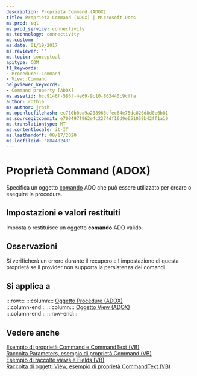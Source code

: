 ```yaml
---
description: Proprietà Command (ADOX)
title: Proprietà Command (ADOX) | Microsoft Docs
ms.prod: sql
ms.prod_service: connectivity
ms.technology: connectivity
ms.custom: ''
ms.date: 01/19/2017
ms.reviewer: ''
ms.topic: conceptual
apitype: COM
f1_keywords:
- Procedure::Command
- View::Command
helpviewer_keywords:
- Command property [ADOX]
ms.assetid: bcc9146f-586f-4e69-9c10-863440c9cffa
author: rothja
ms.author: jroth
ms.openlocfilehash: ec710b0ea9a208963efec64e75dc826d8d0e6b01
ms.sourcegitcommit: e700497f962e4c2274df16d9e651059b42ff1a10
ms.translationtype: MT
ms.contentlocale: it-IT
ms.lasthandoff: 08/17/2020
ms.locfileid: "88440243"
---
```

# <a name="command-property-adox"></a>Proprietà Command (ADOX)
Specifica un oggetto [comando](../../../ado/reference/ado-api/command-object-ado.md) ADO che può essere utilizzato per creare o eseguire la procedura.  
  
## <a name="settings-and-return-values"></a>Impostazioni e valori restituiti  
 Imposta o restituisce un oggetto **comando** ADO valido.  
  
## <a name="remarks"></a>Osservazioni  
 Si verificherà un errore durante il recupero e l'impostazione di questa proprietà se il provider non supporta la persistenza dei comandi.  
  
## <a name="applies-to"></a>Si applica a  

:::row:::
    :::column:::
        [Oggetto Procedure (ADOX)](../../../ado/reference/adox-api/procedure-object-adox.md)  
    :::column-end:::
    :::column:::
        [Oggetto View (ADOX)](../../../ado/reference/adox-api/view-object-adox.md)  
    :::column-end:::
:::row-end:::

## <a name="see-also"></a>Vedere anche  
 [Esempio di proprietà Command e CommandText (VB)](../../../ado/reference/adox-api/command-and-commandtext-properties-example-vb.md)   
 [Raccolta Parameters, esempio di proprietà Command (VB)](../../../ado/reference/adox-api/parameters-collection-command-property-example-vb.md)   
 [Esempio di raccolte views e Fields (VB)](../../../ado/reference/adox-api/views-and-fields-collections-example-vb.md)   
 [Raccolta di oggetti View, esempio di proprietà CommandText (VB)](../../../ado/reference/adox-api/views-collection-commandtext-property-example-vb.md)
